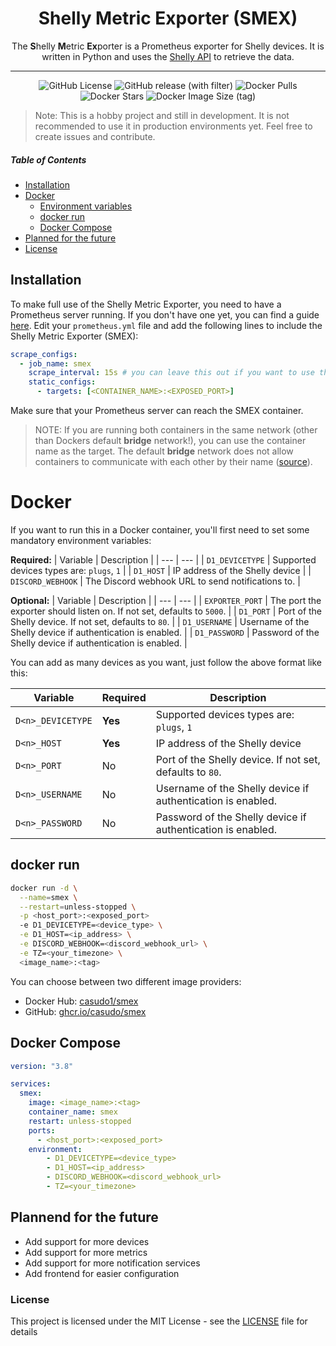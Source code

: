 <div align="center">
  <h1>Shelly Metric Exporter (SMEX)</h1>
  The <b>S</b>helly <b>M</b>etric <b>Ex</b>porter is a Prometheus exporter for Shelly devices. It is written in Python and uses the <a href="https://shelly-api-docs.shelly.cloud/">Shelly API</a> to retrieve the data.

  ---

  <!-- Placeholder for badges -->
  ![GitHub License](https://img.shields.io/github/license/casudo/Shelly-Metric-Exporter) ![GitHub release (with filter)](https://img.shields.io/github/v/release/casudo/Shelly-Metric-Exporter)
  ![Docker Pulls](https://img.shields.io/docker/pulls/casudo1/smex) ![Docker Stars](https://img.shields.io/docker/stars/casudo1/smex) ![Docker Image Size (tag)](https://img.shields.io/docker/image-size/casudo1/smex/latest)


</div>

> Note: This is a hobby project and still in development. It is not recommended to use it in production environments yet. Feel free to create issues and contribute.

##### Table of Contents
- [Installation](#installation)
- [Docker](#docker)
  - [Environment variables](#environment-variables)
  - [docker run](#docker-run)
  - [Docker Compose](#docker-compose)
- [Planned for the future](#planned-for-the-future)
- [License](#license)

## Installation
To make full use of the Shelly Metric Exporter, you need to have a Prometheus server running. If you don't have one yet, you can find a guide [here](https://prometheus.io/docs/prometheus/latest/getting_started/). Edit your `prometheus.yml` file and add the following lines to include the Shelly Metric Exporter (SMEX):
```yaml
scrape_configs:
  - job_name: smex
    scrape_interval: 15s # you can leave this out if you want to use the default value
    static_configs:
      - targets: [<CONTAINER_NAME>:<EXPOSED_PORT>]
```

Make sure that your Prometheus server can reach the SMEX container.  
> NOTE: If you are running both containers in the same network (other than Dockers default **bridge** network!), you can use the container name as the target.
> The default **bridge** network does not allow containers to communicate with each other by their name ([source](https://docs.docker.com/network/drivers/bridge/#connect-a-container-to-the-default-bridge-network)).

# Docker
If you want to run this in a Docker container, you'll first need to set some mandatory environment variables:  

**Required:**
| Variable |  Description |
| --- | --- |
| `D1_DEVICETYPE` | Supported devices types are: `plugs`, `1` |
| `D1_HOST` | IP address of the Shelly device |
| `DISCORD_WEBHOOK` | The Discord webhook URL to send notifications to. |

**Optional:**
| Variable |  Description |
| --- | --- |
| `EXPORTER_PORT` | The port the exporter should listen on. If not set, defaults to `5000`. |
| `D1_PORT` | Port of the Shelly device. If not set, defaults to `80`. |
| `D1_USERNAME` | Username of the Shelly device if authentication is enabled. |
| `D1_PASSWORD` | Password of the Shelly device if authentication is enabled. |


You can add as many devices as you want, just follow the above format like this:  

| Variable | Required | Description |
| --- | --- | --- |
| `D<n>_DEVICETYPE` | **Yes** | Supported devices types are: `plugs`, `1` |
| `D<n>_HOST` | **Yes** | IP address of the Shelly device |
| `D<n>_PORT` | No | Port of the Shelly device. If not set, defaults to `80`. |
| `D<n>_USERNAME` | No | Username of the Shelly device if authentication is enabled. |
| `D<n>_PASSWORD` | No | Password of the Shelly device if authentication is enabled. |

## docker run
```bash
docker run -d \
  --name=smex \
  --restart=unless-stopped \
  -p <host_port>:<exposed_port>
  -e D1_DEVICETYPE=<device_type> \
  -e D1_HOST=<ip_address> \
  -e DISCORD_WEBHOOK=<discord_webhook_url> \
  -e TZ=<your_timezone> \
  <image_name>:<tag>
```

You can choose between two different image providers:
- Docker Hub: [casudo1/smex](https://hub.docker.com/r/casudo1/smex)
- GitHub: [ghcr.io/casudo/smex](https://github.com/casudo/Shelly-Metric-Exporter/pkgs/container/smex)

## Docker Compose
```yaml
version: "3.8"

services:
  smex:
    image: <image_name>:<tag>
    container_name: smex
    restart: unless-stopped
    ports:
      - <host_port>:<exposed_port>
    environment:
        - D1_DEVICETYPE=<device_type>
        - D1_HOST=<ip_address>
        - DISCORD_WEBHOOK=<discord_webhook_url>
        - TZ=<your_timezone>
```

## Plannend for the future
- Add support for more devices
- Add support for more metrics
- Add support for more notification services
- Add frontend for easier configuration

### License
This project is licensed under the MIT License - see the [LICENSE](LICENSE) file for details